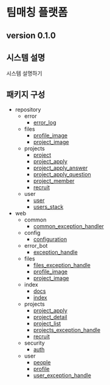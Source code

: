 ﻿# 팀매칭 플랫폼
version 0.1.0
---

## 시스템 설명
시스템 설명하기

## 패키지 구성
  - repository
    - error
        - [error_log](./repository/error/error_log.md)
    - files
        - [profile_image](./repository/files/profile_image.md)
        - [project_image](./repository/files/project_image.md)
    - projects
        - [project](./repository/projects/project.md)
        - [project_apply](./repository/projects/project_apply.md)
        - [project_apply_answer](./repository/projects/project_apply_answer.md)
        - [project_apply_question](./repository/projects/project_apply_question.md)
        - [project_member](./repository/projects/project_member.md)
        - [recruit](./repository/projects/recruit.md)
    - user
        - [user](./repository/user/user.md)
        - [users_stack](./repository/user/users_stack.md)
  - web
    - common
        - [common_exception_handler](./web/common/common_exception_handler.md)
    - config
        - [configuration](./web/config/configuration.md)
    - error_bot
        - [exception_handle](./web/error_bot/exception_handle.md)
    - files
        - [files_exception_handle](./web/files/files_exception_handle.md)
        - [profile_image](./web/files/profile_image.md)
        - [project_image](./web/files/project_image.md)
    - index
        - [docs](./web/index/docs.md)
        - [index](./web/index/index.md)
    - projects
        - [project_apply](./web/projects/project_apply.md)
        - [project_detail](./web/projects/project_detail.md)
        - [project_list](./web/projects/project_list.md)
        - [projects_exception_handle](./web/projects/projects_exception_handle.md)
        - [recruit](./web/projects/recruit.md)
    - security
        - [auth](./web/security/auth.md)
    - user
        - [people](./web/user/people.md)
        - [profile](./web/user/profile.md)
        - [user_exception_handle](./web/user/user_exception_handle.md)

